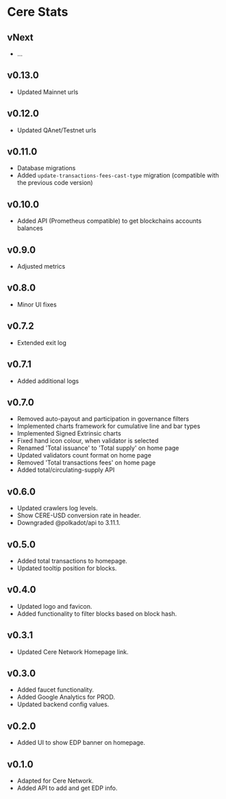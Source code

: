 # Cere Stats

## vNext

- ...

## v0.13.0

- Updated Mainnet urls

## v0.12.0

- Updated QAnet/Testnet urls

## v0.11.0

- Database migrations
- Added `update-transactions-fees-cast-type` migration (compatible with the previous code version)

## v0.10.0

- Added API (Prometheus compatible) to get blockchains accounts balances 

## v0.9.0

- Adjusted metrics

## v0.8.0

- Minor UI fixes

## v0.7.2

- Extended exit log

## v0.7.1

- Added additional logs

## v0.7.0

- Removed auto-payout and participation in governance filters
- Implemented charts framework for cumulative line and bar types
- Implemented Signed Extrinsic charts
- Fixed hand icon colour, when validator is selected
- Renamed 'Total issuance' to 'Total supply' on home page
- Updated validators count format on home page
- Removed 'Total transactions fees' on home page
- Added total/circulating-supply API

## v0.6.0

- Updated crawlers log levels.
- Show CERE-USD conversion rate in header.
- Downgraded @polkadot/api to 3.11.1.

## v0.5.0

- Added total transactions to homepage.
- Updated tooltip position for blocks.

## v0.4.0

- Updated logo and favicon.
- Added functionality to filter blocks based on block hash.

## v0.3.1

- Updated Cere Network Homepage link.

## v0.3.0

- Added faucet functionality.
- Added Google Analytics for PROD.
- Updated backend config values.

## v0.2.0

- Added UI to show EDP banner on homepage.

## v0.1.0

- Adapted for Cere Network.
- Added API to add and get EDP info.
